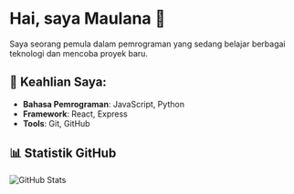 # Hai, saya Maulana 👋

Saya seorang pemula dalam pemrograman yang sedang belajar berbagai teknologi dan mencoba proyek baru.

## 🚀 Keahlian Saya:
- **Bahasa Pemrograman**: JavaScript, Python
- **Framework**: React, Express
- **Tools**: Git, GitHub

## 📊 Statistik GitHub
![GitHub Stats](https://github-readme-stats.vercel.app/api?username=ulsreall&show_icons=true&theme=radical)
